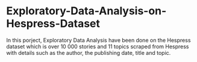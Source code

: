 # Exploratory-Data-Analysis-on-Hespress-Dataset
In this porject, Exploratory Data Analysis have been done on the Hespress dataset which is over 10 000 stories and 11 topics scraped from Hespress with details such as the author, the publishing date, title and topic.
